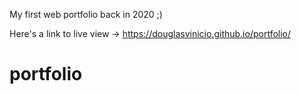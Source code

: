 My first web portfolio back in 2020 ;)

Here's a link to live view -> https://douglasvinicio.github.io/portfolio/

# portfolio
